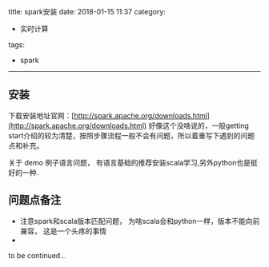 title: spark安装
date: 2018-01-15 11:37
category:

- 实时计算

tags:

- spark

------

## 安装
下载安装地址官网：[http://spark.apache.org/downloads.html](http://spark.apache.org/downloads.html)
好像这个没啥说的，一般getting start介绍的较为清楚，按照步骤流程一般不会有问题，所以着重写下遇到的问题点和补充。
<!-- more -->
关于 demo 例子语言问题， 有语言基础的推荐安装scala学习,另外python也是挺好的一种.

## 问题点备注

- 注意spark和scala版本匹配问题， 为啥scala会和python一样，版本不能向前兼容， 这是一个头疼的事情
-
to be continued...
